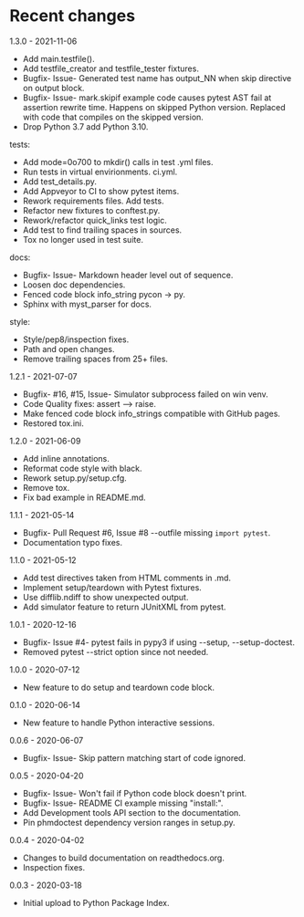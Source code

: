 # Recent changes
1.3.0 - 2021-11-06

- Add main.testfile().
- Add testfile_creator and testfile_tester fixtures.
- Bugfix- Issue- Generated test name has output_NN when skip
  directive on output block.
- Bugfix- Issue- mark.skipif example code causes pytest AST fail at
  assertion rewrite time. Happens on skipped Python version.
  Replaced with code that compiles on the skipped version.
- Drop Python 3.7 add Python 3.10.

tests:

- Add mode=0o700 to mkdir() calls in test .yml files.
- Run tests in virtual envirionments. ci.yml.
- Add test_details.py.
- Add Appveyor to CI to show pytest items.
- Rework requirements files. Add tests.
- Refactor new fixtures to conftest.py.
- Rework/refactor quick_links test logic.
- Add test to find trailing spaces in sources.
- Tox no longer used in test suite.

docs:
- Bugfix- Issue- Markdown header level out of sequence.
- Loosen doc dependencies.
- Fenced code block info_string pycon -> py.
- Sphinx with myst_parser for docs.

style:
- Style/pep8/inspection fixes.
- Path and open changes.
- Remove trailing spaces from 25+ files.


1.2.1 - 2021-07-07

- Bugfix- #16, #15, Issue- Simulator subprocess failed on win venv.
- Code Quality fixes: assert --> raise.
- Make fenced code block info_strings compatible with GitHub pages.
- Restored tox.ini.

1.2.0 - 2021-06-09

- Add inline annotations.
- Reformat code style with black.
- Rework setup.py/setup.cfg.
- Remove tox.
- Fix bad example in README.md.

1.1.1 - 2021-05-14

- Bugfix- Pull Request #6, Issue #8 --outfile missing `import pytest`.
- Documentation typo fixes.

1.1.0 - 2021-05-12

- Add test directives taken from HTML comments in .md.
- Implement setup/teardown with Pytest fixtures.
- Use difflib.ndiff to show unexpected output.
- Add simulator feature to return JUnitXML from pytest.

1.0.1 - 2020-12-16

- Bugfix- Issue #4- pytest fails in pypy3 if using --setup, --setup-doctest.
- Removed pytest --strict option since not needed.

1.0.0 - 2020-07-12

- New feature to do setup and teardown code block.

0.1.0 - 2020-06-14

- New feature to handle Python interactive sessions.

0.0.6 - 2020-06-07

- Bugfix- Issue- Skip pattern matching start of code ignored.

0.0.5 - 2020-04-20

- Bugfix- Issue- Won't fail if Python code block doesn't print.
- Bugfix- Issue- README CI example missing "install:".
- Add Development tools API section to the documentation.
- Pin phmdoctest dependency version ranges in setup.py.

0.0.4 - 2020-04-02

- Changes to build documentation on readthedocs.org.
- Inspection fixes.

0.0.3 - 2020-03-18

- Initial upload to Python Package Index.
